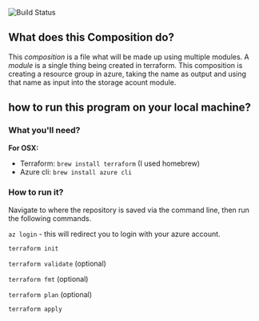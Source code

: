 ![Build Status](https://dev.azure.com/bigbradtime/Terraform/_apis/build/status/Terraform-Open%20Source?branchName=master)

## What does this Composition do?

This *composition* is a file what will be made up using multiple modules.
A *module* is a single thing being created in terraform. This composition is creating a resource group in azure, taking the name as output and using that name as input into the storage acount module. 

## how to run this program on your local machine?

### What you'll need?
**For OSX:**
- Terraform: `brew install terraform` (I used homebrew)
- Azure cli: `brew install azure cli`

### How to run it?

Navigate to where the repository is saved via the command line, then run the following commands.

`az login` - this will redirect you to login with your azure account.

`terraform init` 

`terraform validate` (optional)
 
`terraform fmt` (optional)
 
`terraform plan` (optional)

`terraform apply`

